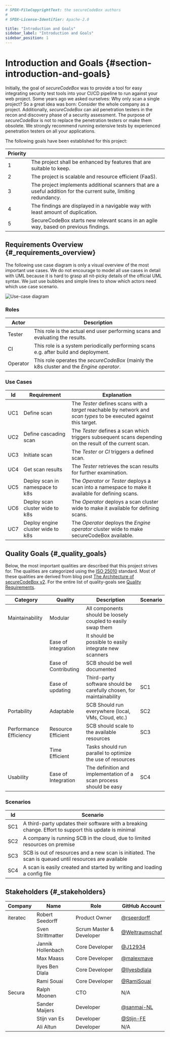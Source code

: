 ```yaml
---
# SPDX-FileCopyrightText: the secureCodeBox authors
#
# SPDX-License-Identifier: Apache-2.0

title: "Introduction and Goals"
sidebar_label: "Introduction and Goals"
sidebar_position: 1
---
```

# Introduction and Goals {#section-introduction-and-goals}

Initially, the goal of _secureCodeBox_ was to provide a tool for easy integrating security test tools into your CI/CD pipeline to run against your web project. Some years ago we asked ourselves: Why only scan a single project? So a great idea was born: Consider the whole company as a project. Additionally, _secureCodeBox_ can aid penetration testers in the recon and discovery phase of a security assessment. The purpose of _secureCodeBox_ is not to replace the penetration testers or make them obsolete. We strongly recommend running extensive tests by experienced penetration testers on all your applications.

The following goals have been established for this project:

| **Priority** |                                                                                                                   |
|--------------|-------------------------------------------------------------------------------------------------------------------|
| 1            | The project shall be enhanced by features that are suitable to keep.                                              |
| 2            | The project is scalable and resource efficient (FaaS).                                                            |
| 3            | The project implements additional scanners that are a useful addition for the current suite, limiting redundancy. |
| 4            | The findings are displayed in a navigable way with least amount of duplication.                                   |
| 5            | SecureCodeBox starts new relevant scans in an agile way, based on previous findings.                              |

## Requirements Overview {#_requirements_overview}

The following use case diagram is only a visual overview of the most important use cases. We do not encourage to model all use cases in detail with UML because it is hard to grasp all nit-picky details of the official UML syntax. We just use bubbles and simple lines to show which actors need which use case scenario.

![Use-case diagram](/img/docs/architecture/use-case-diagram.png)

### Roles

| **Actor** | **Description**                                                                           |
|-----------|-------------------------------------------------------------------------------------------|
| Tester    | This role is the actual end user performing scans and evaluating the results.             |
| CI        | This role is a system periodically performing scans e.g. after build and deployment.      | 
| Operator  | This role operates the _secureCodeBox_ (mainly the k8s cluster and the _Engine operator_. |

### Use Cases

| **Id** | **Requirement**                   | **Explanation**                                                                                                      |
|--------|-----------------------------------|----------------------------------------------------------------------------------------------------------------------|
| UC1    | Define scan                       | The _Tester_ defines scans with a _target_ reachable by network and _scan types_ to be executed against this target. |
| UC2    | Define cascading scan             | The _Tester_ defines a scan which triggers subsequent scans depending on the result of the current scan.             |
| UC3    | Initiate scan                     | The _Tester_ or _CI_ triggers a defined scan.                                                                        |
| UC4    | Get scan results                  | The _Tester_ retrieves the scan results for further examination.                                                     |
| UC5    | Deploy scan in namespace to k8s   | The _Operator_ or _Tester_ deploys a scan into a namespace to make it available for defining scans.                  |
| UC6    | Deploy scan cluster wide to k8s   | The _Operator_ deploys a scan cluster wide to make it available for defining scans.                                  |
| UC7    | Deploy engine cluster wide to k8s | The _Operator_ deploys the _Engine operator_ cluster wide to make secureCodeBox available.                           |

## Quality Goals {#_quality_goals}

Below, the most important qualities are described that this project strives for. The qualities are categorized using the [ISO 25010][iso-25010] standard. Most of these qualities are derived from blog post [The Architecture of secureCodeBox v2][blog-architecture]. For the entire list of quality-goals see [Quality Requirements](/docs/architecture/quality_requirements).

| **Category**           | **Quality**          | **Description**                                                      | **Scenario** |
|------------------------|----------------------|----------------------------------------------------------------------|--------------|
| Maintainability        | Modular              | All components should be loosely coupled to easily swap them         |              |
|                        | Ease of integration  | It should be possible to easily integrate new scanners               |              |
|                        | Ease of Contributing | SCB should be well documented                                        |              |
|                        | Ease of updating     | Third-party software should be carefully chosen, for maintainability | SC1          |
| Portability            | Adaptable            | SCB Should run everywhere (local, VMs, Cloud, etc.)                  | SC2          |
| Performance Efficiency | Resource Efficient   | SCB should scale to the available resources                          | SC3          |
|                        | Time Efficient       | Tasks should run parallel to optimize the use of resources           |              |
| Usability              | Ease of Integration  | The definition and implementation of a scan process should be easy   | SC4          |

### Scenarios

| **Id** | **Scenario**                                                                                          |
|--------|-------------------------------------------------------------------------------------------------------|
| SC1    | A third-party updates their software with a breaking change. Effort to support this update is minimal |
| SC2    | A company is running SCB in the cloud, due to limited resources on premise                            |
| SC3    | SCB is out of resources and a new scan is initiated. The scan is queued until resources are available |
| SC4    | A scan is easily created and started by writing and loading a config file                             |

## Stakeholders {#_stakeholders}

| **Company** | **Name**          | **Role**                 | **GitHub Account**                                 |
|-------------|-------------------|--------------------------|----------------------------------------------------|
| iteratec    | Robert Seedorff   | Product Owner            | [@rseerdorff](https://github.com/rseedorff)        |
|             | Sven Strittmatter | Scrum Master & Developer | [@Weltraumschaf](https://github.com/Weltraumschaf) |
|             | Jannik Hollenbach | Core Developer           | [@J12934](https://github.com/J12934)               |
|             | Max Maass         | Core Developer           | [@malexmave](https://github.com/malexmave)         |
|             | Ilyes Ben Dlala   | Core Developer           | [@Ilyesbdlala](https://github.com/Ilyesbdlala)     |
|             | Rami Souai        | Core Developer           | [@RamiSouai](https://github.com/RamiSouai)         |
| Secura      | Ralph Moonen      | CTO                      | N/A                                                |
|             | Sander Maijers    | Developer                | [@sanmai-NL](https://github.com/sanmai-NL)         |
|             | Stijn van Es      | Developer                | [@Stijn-FE](https://github.com/Stijn-FE)           |
|             | Ali Altun         | Developer                | N/A                                                |

[iso-25010]:          https://iso25000.com/index.php/en/iso-25000-standards/iso-25010
[blog-architecture]:  https://www.securecodebox.io/blog/2021/07/20/the-architecture-of-securecodebox-v2
